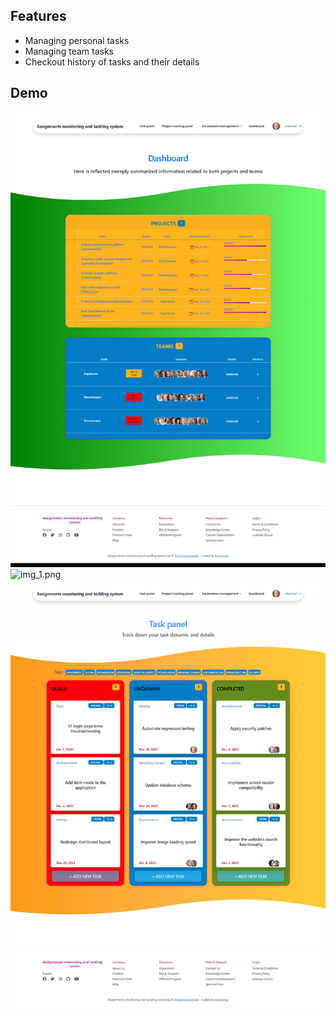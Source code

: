 ## Features

* Managing personal tasks
* Managing team tasks
* Checkout history of tasks and their details

## Demo

![img.png](demo/dashboard_1.png)
![img_1.png](demo/project_panel_1.png)
![img_2.png](demo/task_panel_1.png)

